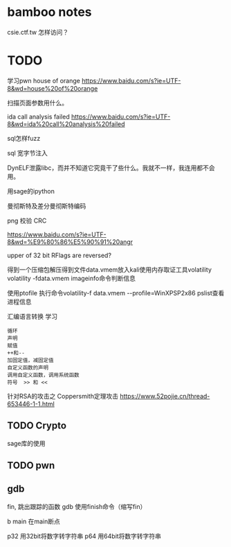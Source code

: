 # bamboo notes
csie.ctf.tw 怎样访问？




# TODO

学习pwn
house of orange
https://www.baidu.com/s?ie=UTF-8&wd=house%20of%20orange


扫描页面参数用什么。

ida call analysis failed
https://www.baidu.com/s?ie=UTF-8&wd=ida%20call%20analysis%20failed

sql怎样fuzz

sql 宽字节注入

DynELF泄露libc，而并不知道它究竟干了些什么。我就不一样，我连用都不会用。

用sage的ipython


曼彻斯特及差分曼彻斯特编码

png 校验 CRC

https://www.baidu.com/s?ie=UTF-8&wd=%E9%80%86%E5%90%91%20angr

upper of 32 bit RFlags are reversed?

得到一个压缩包解压得到文件data.vmem放入kali使用内存取证工具volatility volatility -fdata.vmem imageinfo命令判断信息

使用ptofile 执行命令volatility-f data.vmem --profile=WinXPSP2x86 pslist查看进程信息

汇编语言转换 学习

    循环
    声明
    赋值
    ++和--
    加固定值，减固定值
    自定义函数的声明
    调用自定义函数，调用系统函数
    符号  >> 和 <<


针对RSA的攻击之 Coppersmith定理攻击
https://www.52pojie.cn/thread-653446-1-1.html

## TODO Crypto

sage库的使用

## TODO pwn


## gdb
fin, 跳出跟踪的函数 
gdb 使用finish命令（缩写fin）

b main 在main断点

p32 用32bit将数字转字符串
p64 用64bit将数字转字符串
